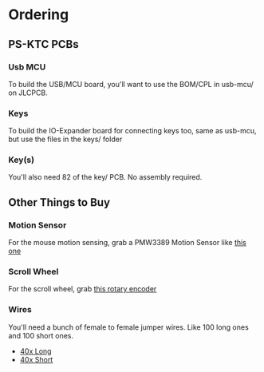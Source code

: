 # Ordering

## PS-KTC PCBs

### Usb MCU

To build the USB/MCU board, you'll want to use the BOM/CPL in usb-mcu/ on JLCPCB.

### Keys

To build the IO-Expander board for connecting keys too, same as usb-mcu, but use the files in the keys/ folder

### Key(s)

You'll also need 82 of the key/ PCB. No assembly required.

## Other Things to Buy

### Motion Sensor

For the mouse motion sensing, grab a PMW3389 Motion Sensor like [this one](https://www.tindie.com/products/citizenjoe/pmw3389-motion-sensor/)

### Scroll Wheel

For the scroll wheel, grab [this rotary encoder](https://www.amazon.com/Cylewet-Encoder-Digital-Potentiometer-Arduino/dp/B07DM2YMT4/ref=sr_1_3?dib=eyJ2IjoiMSJ9.561HXmjsvo5F8O9BqiyjaWUXK69kOQKbJud4m1ldFVWg8OB6i4BFKrnmYAL_-evtPGMtdAZ0y34_Xwf3HJb3kQwnW8QWQSsoJjbOSnDFV7U0kc6vPPlTVjv7Ki7_n2h6kaQ-iZgTCD-_WM9ZC2jzqoEdtNFVbnw7AjCsdGqDLP1udSbBEztSyapGuJYyaga86QyYRilanJ2uAmbvkFToo21kJyG5RNoAOz38jlL7w9w.I0spVNaY6c91gOat-v4Geecv_MPLkzXQBmJ1EHJFgIE&dib_tag=se&keywords=rotary+encoder&qid=1727754765&sr=8-3)

### Wires

You'll need a bunch of female to female jumper wires. Like 100 long ones and 100 short ones.

- [40x Long](https://www.amazon.com/Solderless-Multicolored-Electronic-Breadboard-Protoboard/dp/B09FP74HVH/ref=sr_1_3?crid=Y3JY0ILK4RKD&dib=eyJ2IjoiMSJ9.AiZkuJqByYfDccN2uBTg7LY66JWAltypQenH3FA6K2CZI0sHdEff_t6YvuxFnAzEHOLvnK0BM2izMxAd77m_HV2QTx-L0nTNFjiVKZ83v8zUyVaq2sLb-uYjwXX0VtU1U954Ss9-KDTDTQP5Ujc0QSOOz0RHjkmYGp0p0W2QpcB6JNarWOQ2bPrK_XG0_yNGyoztffNbcXq6gfKn-CYjx2n7QYcAsdvrOOFX3Ze0xPM.amr0sSXqs6KBxhXa4NG7ImL871ACPB5b2udJzKfzeN0&dib_tag=se&keywords=long+female+to+female+jumper+wires&qid=1727755007&sprefix=long+female+to+femal+jumper+wire%2Caps%2C104&sr=8-3)
- [40x Short](https://www.amazon.com/Solderless-Multicolored-Electronic-Breadboard-Protoboard/dp/B09FPL5QV8/ref=sr_1_3?crid=Y3JY0ILK4RKD&dib=eyJ2IjoiMSJ9.AiZkuJqByYfDccN2uBTg7LY66JWAltypQenH3FA6K2CZI0sHdEff_t6YvuxFnAzEHOLvnK0BM2izMxAd77m_HV2QTx-L0nTNFjiVKZ83v8zUyVaq2sLb-uYjwXX0VtU1U954Ss9-KDTDTQP5Ujc0QSOOz0RHjkmYGp0p0W2QpcB6JNarWOQ2bPrK_XG0_yNGyoztffNbcXq6gfKn-CYjx2n7QYcAsdvrOOFX3Ze0xPM.amr0sSXqs6KBxhXa4NG7ImL871ACPB5b2udJzKfzeN0&dib_tag=se&keywords=long%2Bfemale%2Bto%2Bfemale%2Bjumper%2Bwires&qid=1727755007&sprefix=long%2Bfemale%2Bto%2Bfemal%2Bjumper%2Bwire%2Caps%2C104&sr=8-3&th=1)

